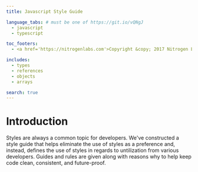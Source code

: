 ```yaml
---
title: Javascript Style Guide

language_tabs: # must be one of https://git.io/vQNgJ
  - javascript
  - typescript

toc_footers:
  - <a href='https://nitrogenlabs.com'>Copyright &copy; 2017 Nitrogen Labs, Inc.</a>

includes:
  - types
  - references
  - objects
  - arrays

search: true
---
```


# Introduction

Styles are always a common topic for developers. We've constructed a style guide
that helps eliminate the use of styles as a preference and, instead, defines the
use of styles in regards to untilization from various developers. Guides and
rules are given along with reasons why to help keep code clean, consistent, and
future-proof.

